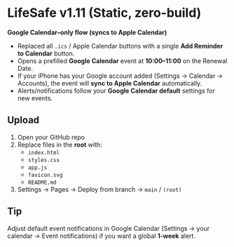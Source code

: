 # LifeSafe v1.11 (Static, zero-build)

**Google Calendar–only flow (syncs to Apple Calendar)**

- Replaced all `.ics` / Apple Calendar buttons with a single **Add Reminder to Calendar** button.
- Opens a prefilled **Google Calendar** event at **10:00–11:00** on the Renewal Date.
- If your iPhone has your Google account added (Settings → Calendar → Accounts), the event will **sync to Apple Calendar** automatically.
- Alerts/notifications follow your **Google Calendar default** settings for new events.

## Upload
1) Open your GitHub repo
2) Replace files in the **root** with:
   - `index.html`
   - `styles.css`
   - `app.js`
   - `favicon.svg`
   - `README.md`
3) Settings → Pages → Deploy from branch → `main` / `(root)`

## Tip
Adjust default event notifications in Google Calendar (Settings → your calendar → Event notifications) if you want a global **1-week** alert.
